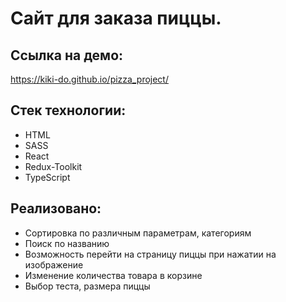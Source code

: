 # Сайт для заказа пиццы. 


 ## Ссылка на демо: 
 https://kiki-do.github.io/pizza_project/

 ## Стек технологии: 
 - HTML 
 - SASS 
 - React 
 - Redux-Toolkit
 - TypeScript

  
 
  

 ## Реализовано:
- Сортировка по различным параметрам, категориям 
- Поиск по названию 
- Возможность перейти на страницу пиццы при нажатии на изображение    
- Изменение количества товара в корзине
- Выбор теста, размера пиццы


 

 


